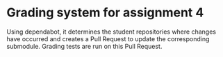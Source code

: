 # Grading system for assignment 4
Using dependabot, it determines the student repositories where changes have occurred and creates a Pull Request to update the corresponding submodule. Grading tests are run on this Pull Request.

